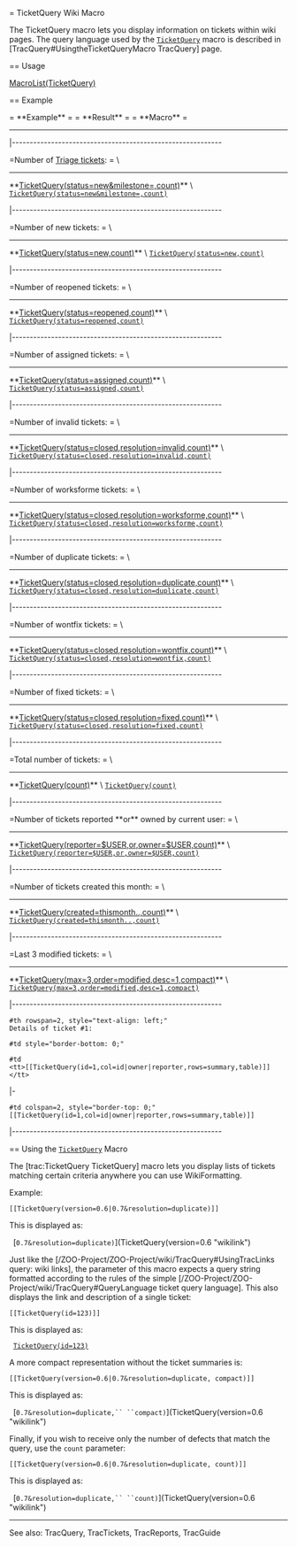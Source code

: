 = TicketQuery Wiki Macro

The TicketQuery macro lets you display information on tickets within
wiki pages. The query language used by the
[`TicketQuery`](TicketQuery "wikilink") macro is described in
\[TracQuery\#UsingtheTicketQueryMacro TracQuery\] page.

== Usage

[MacroList(TicketQuery)](MacroList(TicketQuery) "wikilink")

== Example

  = \*\*Example\*\* =   = \*\*Result\*\* =   = \*\*Macro\*\* =
  --------------------- -------------------- -------------------

\|\-\-\-\-\-\-\-\-\-\-\-\-\-\-\-\-\-\-\-\-\-\-\-\-\-\-\-\-\-\-\-\-\-\-\-\-\-\-\-\-\-\-\-\-\-\-\-\-\-\-\-\-\-\-\-\-\-\--

  =Number of [Triage tickets](query:status=new&milestone=): =                                               \\
  --------------------------------------------------------------------------------------------------------- ----
  \*\*[TicketQuery(status=new&milestone=,count)](TicketQuery(status=new&milestone=,count) "wikilink")\*\*   \\
  [`TicketQuery(status=new&milestone=,count)`](TicketQuery(status=new&milestone=,count) "wikilink")         

\|\-\-\-\-\-\-\-\-\-\-\-\-\-\-\-\-\-\-\-\-\-\-\-\-\-\-\-\-\-\-\-\-\-\-\-\-\-\-\-\-\-\-\-\-\-\-\-\-\-\-\-\-\-\-\-\-\-\--

  =Number of new tickets: =                                                           \\
  ----------------------------------------------------------------------------------- ----
  \*\*[TicketQuery(status=new,count)](TicketQuery(status=new,count) "wikilink")\*\*   \\
  [`TicketQuery(status=new,count)`](TicketQuery(status=new,count) "wikilink")         

\|\-\-\-\-\-\-\-\-\-\-\-\-\-\-\-\-\-\-\-\-\-\-\-\-\-\-\-\-\-\-\-\-\-\-\-\-\-\-\-\-\-\-\-\-\-\-\-\-\-\-\-\-\-\-\-\-\-\--

  =Number of reopened tickets: =                                                                \\
  --------------------------------------------------------------------------------------------- ----
  \*\*[TicketQuery(status=reopened,count)](TicketQuery(status=reopened,count) "wikilink")\*\*   \\
  [`TicketQuery(status=reopened,count)`](TicketQuery(status=reopened,count) "wikilink")         

\|\-\-\-\-\-\-\-\-\-\-\-\-\-\-\-\-\-\-\-\-\-\-\-\-\-\-\-\-\-\-\-\-\-\-\-\-\-\-\-\-\-\-\-\-\-\-\-\-\-\-\-\-\-\-\-\-\-\--

  =Number of assigned tickets: =                                                                \\
  --------------------------------------------------------------------------------------------- ----
  \*\*[TicketQuery(status=assigned,count)](TicketQuery(status=assigned,count) "wikilink")\*\*   \\
  [`TicketQuery(status=assigned,count)`](TicketQuery(status=assigned,count) "wikilink")         

\|\-\-\-\-\-\-\-\-\-\-\-\-\-\-\-\-\-\-\-\-\-\-\-\-\-\-\-\-\-\-\-\-\-\-\-\-\-\-\-\-\-\-\-\-\-\-\-\-\-\-\-\-\-\-\-\-\-\--

  =Number of invalid tickets: =                                                                                                   \\
  ------------------------------------------------------------------------------------------------------------------------------- ----
  \*\*[TicketQuery(status=closed,resolution=invalid,count)](TicketQuery(status=closed,resolution=invalid,count) "wikilink")\*\*   \\
  [`TicketQuery(status=closed,resolution=invalid,count)`](TicketQuery(status=closed,resolution=invalid,count) "wikilink")         

\|\-\-\-\-\-\-\-\-\-\-\-\-\-\-\-\-\-\-\-\-\-\-\-\-\-\-\-\-\-\-\-\-\-\-\-\-\-\-\-\-\-\-\-\-\-\-\-\-\-\-\-\-\-\-\-\-\-\--

  =Number of worksforme tickets: =                                                                                                      \\
  ------------------------------------------------------------------------------------------------------------------------------------- ----
  \*\*[TicketQuery(status=closed,resolution=worksforme,count)](TicketQuery(status=closed,resolution=worksforme,count) "wikilink")\*\*   \\
  [`TicketQuery(status=closed,resolution=worksforme,count)`](TicketQuery(status=closed,resolution=worksforme,count) "wikilink")         

\|\-\-\-\-\-\-\-\-\-\-\-\-\-\-\-\-\-\-\-\-\-\-\-\-\-\-\-\-\-\-\-\-\-\-\-\-\-\-\-\-\-\-\-\-\-\-\-\-\-\-\-\-\-\-\-\-\-\--

  =Number of duplicate tickets: =                                                                                                     \\
  ----------------------------------------------------------------------------------------------------------------------------------- ----
  \*\*[TicketQuery(status=closed,resolution=duplicate,count)](TicketQuery(status=closed,resolution=duplicate,count) "wikilink")\*\*   \\
  [`TicketQuery(status=closed,resolution=duplicate,count)`](TicketQuery(status=closed,resolution=duplicate,count) "wikilink")         

\|\-\-\-\-\-\-\-\-\-\-\-\-\-\-\-\-\-\-\-\-\-\-\-\-\-\-\-\-\-\-\-\-\-\-\-\-\-\-\-\-\-\-\-\-\-\-\-\-\-\-\-\-\-\-\-\-\-\--

  =Number of wontfix tickets: =                                                                                                   \\
  ------------------------------------------------------------------------------------------------------------------------------- ----
  \*\*[TicketQuery(status=closed,resolution=wontfix,count)](TicketQuery(status=closed,resolution=wontfix,count) "wikilink")\*\*   \\
  [`TicketQuery(status=closed,resolution=wontfix,count)`](TicketQuery(status=closed,resolution=wontfix,count) "wikilink")         

\|\-\-\-\-\-\-\-\-\-\-\-\-\-\-\-\-\-\-\-\-\-\-\-\-\-\-\-\-\-\-\-\-\-\-\-\-\-\-\-\-\-\-\-\-\-\-\-\-\-\-\-\-\-\-\-\-\-\--

  =Number of fixed tickets: =                                                                                                 \\
  --------------------------------------------------------------------------------------------------------------------------- ----
  \*\*[TicketQuery(status=closed,resolution=fixed,count)](TicketQuery(status=closed,resolution=fixed,count) "wikilink")\*\*   \\
  [`TicketQuery(status=closed,resolution=fixed,count)`](TicketQuery(status=closed,resolution=fixed,count) "wikilink")         

\|\-\-\-\-\-\-\-\-\-\-\-\-\-\-\-\-\-\-\-\-\-\-\-\-\-\-\-\-\-\-\-\-\-\-\-\-\-\-\-\-\-\-\-\-\-\-\-\-\-\-\-\-\-\-\-\-\-\--

  =Total number of tickets: =                                   \\
  ------------------------------------------------------------- ----
  \*\*[TicketQuery(count)](TicketQuery(count) "wikilink")\*\*   \\
  [`TicketQuery(count)`](TicketQuery(count) "wikilink")         

\|\-\-\-\-\-\-\-\-\-\-\-\-\-\-\-\-\-\-\-\-\-\-\-\-\-\-\-\-\-\-\-\-\-\-\-\-\-\-\-\-\-\-\-\-\-\-\-\-\-\-\-\-\-\-\-\-\-\--

  =Number of tickets reported \*\*or\*\* owned by current user: =                                                             \\
  --------------------------------------------------------------------------------------------------------------------------- ----
  \*\*[TicketQuery(reporter=\$USER,or,owner=\$USER,count)](TicketQuery(reporter=$USER,or,owner=$USER,count) "wikilink")\*\*   \\
  [`TicketQuery(reporter=$USER,or,owner=$USER,count)`](TicketQuery(reporter=$USER,or,owner=$USER,count) "wikilink")           

\|\-\-\-\-\-\-\-\-\-\-\-\-\-\-\-\-\-\-\-\-\-\-\-\-\-\-\-\-\-\-\-\-\-\-\-\-\-\-\-\-\-\-\-\-\-\-\-\-\-\-\-\-\-\-\-\-\-\--

  =Number of tickets created this month: =                                                              \\
  ----------------------------------------------------------------------------------------------------- ----
  \*\*[TicketQuery(created=thismonth..,count)](TicketQuery(created=thismonth..,count) "wikilink")\*\*   \\
  [`TicketQuery(created=thismonth..,count)`](TicketQuery(created=thismonth..,count) "wikilink")         

\|\-\-\-\-\-\-\-\-\-\-\-\-\-\-\-\-\-\-\-\-\-\-\-\-\-\-\-\-\-\-\-\-\-\-\-\-\-\-\-\-\-\-\-\-\-\-\-\-\-\-\-\-\-\-\-\-\-\--

  =Last 3 modified tickets: =                                                                                               \\
  ------------------------------------------------------------------------------------------------------------------------- ----
  \*\*[TicketQuery(max=3,order=modified,desc=1,compact)](TicketQuery(max=3,order=modified,desc=1,compact) "wikilink")\*\*   \\
  [`TicketQuery(max=3,order=modified,desc=1,compact)`](TicketQuery(max=3,order=modified,desc=1,compact) "wikilink")         

\|\-\-\-\-\-\-\-\-\-\-\-\-\-\-\-\-\-\-\-\-\-\-\-\-\-\-\-\-\-\-\-\-\-\-\-\-\-\-\-\-\-\-\-\-\-\-\-\-\-\-\-\-\-\-\-\-\-\--

    #th rowspan=2, style="text-align: left;"
    Details of ticket #1:

    #td style="border-bottom: 0;"

    #td
    <tt>[[TicketQuery(id=1,col=id|owner|reporter,rows=summary,table)]]</tt>

\|-

    #td colspan=2, style="border-top: 0;"
    [[TicketQuery(id=1,col=id|owner|reporter,rows=summary,table)]]

\|\-\-\-\-\-\-\-\-\-\-\-\-\-\-\-\-\-\-\-\-\-\-\-\-\-\-\-\-\-\-\-\-\-\-\-\-\-\-\-\-\-\-\-\-\-\-\-\-\-\-\-\-\-\-\-\-\-\--

== Using the [`TicketQuery`](TicketQuery "wikilink") Macro

The \[trac:TicketQuery TicketQuery\] macro lets you display lists of
tickets matching certain criteria anywhere you can use WikiFormatting.

Example:

    [[TicketQuery(version=0.6|0.7&resolution=duplicate)]]

This is displayed as:

` `[`0.7&resolution=duplicate)`](TicketQuery(version=0.6 "wikilink")

Just like the \[/ZOO-Project/ZOO-Project/wiki/TracQuery\#UsingTracLinks
query: wiki links\], the parameter of this macro expects a query string
formatted according to the rules of the simple
\[/ZOO-Project/ZOO-Project/wiki/TracQuery\#QueryLanguage ticket query
language\]. This also displays the link and description of a single
ticket:

    [[TicketQuery(id=123)]]

This is displayed as:

` `[`TicketQuery(id=123)`](TicketQuery(id=123) "wikilink")

A more compact representation without the ticket summaries is:

    [[TicketQuery(version=0.6|0.7&resolution=duplicate, compact)]]

This is displayed as:

` `[`0.7&resolution=duplicate,`` ``compact)`](TicketQuery(version=0.6 "wikilink")

Finally, if you wish to receive only the number of defects that match
the query, use the `count` parameter:

    [[TicketQuery(version=0.6|0.7&resolution=duplicate, count)]]

This is displayed as:

` `[`0.7&resolution=duplicate,`` ``count)`](TicketQuery(version=0.6 "wikilink")

------------------------------------------------------------------------

See also: TracQuery, TracTickets, TracReports, TracGuide
